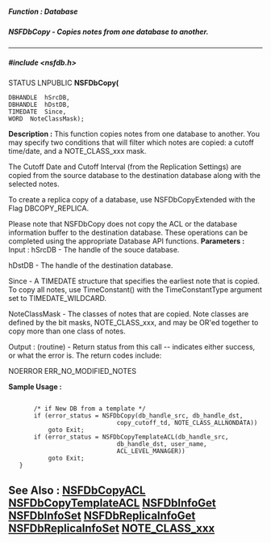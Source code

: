 ##### Function : Database
##### NSFDbCopy - Copies notes from one database to another.
---
##### #include <nsfdb.h>
STATUS LNPUBLIC **NSFDbCopy(**

	DBHANDLE  hSrcDB,
	DBHANDLE  hDstDB,
	TIMEDATE  Since,
	WORD  NoteClassMask);
**Description :**
This function copies notes from one database to another.  You may specify two 
conditions that will filter which notes are copied: a cutoff time/date, and a 
NOTE_CLASS_xxx mask.

The Cutoff Date and Cutoff Interval (from the Replication Settings) are copied 
from the source database to the destination database along with the selected 
notes.

To create a replica copy of a database, use NSFDbCopyExtended with the Flag 
DBCOPY_REPLICA.

Please note that NSFDbCopy does not copy the ACL or the database information 
buffer to the destination database.  These operations can be completed using 
the appropriate Database API functions.
**Parameters :**
Input :
hSrcDB  -  The handle of the souce database.

hDstDB  -  The handle of the destination database.

Since  -  A TIMEDATE structure that specifies the earliest note that is copied.  To copy all notes, use TimeConstant() with the TimeConstantType argument set to TIMEDATE_WILDCARD.

NoteClassMask  -  The classes of notes that are copied.  Note classes are defined by the bit masks, NOTE_CLASS_xxx, and may be OR'ed together to copy more than one class of notes.

Output :
(routine)  -  Return status from this call -- indicates either success, or what the error is.  The return codes include:

NOERROR
ERR_NO_MODIFIED_NOTES


**Sample Usage :**
```

       /* if New DB from a template */
       if (error_status = NSFDbCopy(db_handle_src, db_handle_dst,
                              copy_cutoff_td, NOTE_CLASS_ALLNONDATA))
           goto Exit;
       if (error_status = NSFDbCopyTemplateACL(db_handle_src,
                              db_handle_dst, user_name,
                              ACL_LEVEL_MANAGER))
           goto Exit;
   }

```
**See Also :**
[NSFDbCopyACL](D:/md_files/NSFDbCopyACL.md)
[NSFDbCopyTemplateACL](D:/md_files/NSFDbCopyTemplateACL.md)
[NSFDbInfoGet](D:/md_files/NSFDbInfoGet.md)
[NSFDbInfoSet](D:/md_files/NSFDbInfoSet.md)
[NSFDbReplicaInfoGet](D:/md_files/NSFDbReplicaInfoGet.md)
[NSFDbReplicaInfoSet](D:/md_files/NSFDbReplicaInfoSet.md)
[NOTE_CLASS_xxx](D:/md_files/NOTE_CLASS_xxx.md)
---
